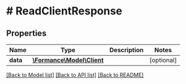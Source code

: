 # # ReadClientResponse

## Properties

Name | Type | Description | Notes
------------ | ------------- | ------------- | -------------
**data** | [**\Formance\Model\Client**](Client.md) |  | [optional]

[[Back to Model list]](../../README.md#models) [[Back to API list]](../../README.md#endpoints) [[Back to README]](../../README.md)
